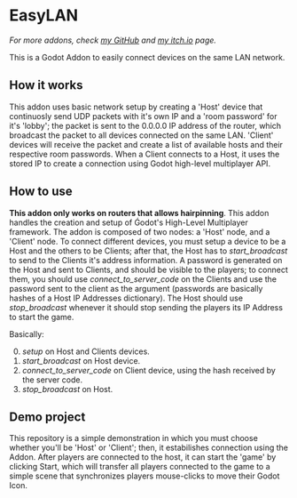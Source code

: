 # EasyLAN

*For more addons, check [my GitHub](https://github.com/henriquelalves) and [my itch.io](https://perons.itch.io/) page.*

This is a Godot Addon to easily connect devices on the same LAN network.

## How it works
This addon uses basic network setup by creating a 'Host' device that continuosly send UDP packets with it's own IP and a 'room password' for it's 'lobby'; the packet is sent to the 0.0.0.0 IP address of the router, which broadcast the packet to all devices connected on the same LAN. 'Client' devices will receive the packet and create a list of available hosts and their respective room passwords. When a Client connects to a Host, it uses the stored IP to create a connection using Godot high-level multiplayer API.  

## How to use
**This addon only works on routers that allows hairpinning**. This addon handles the creation and setup of Ǵodot's High-Level Multiplayer framework. The addon is composed of two nodes: a 'Host' node, and a 'Client' node. To connect different devices, you must setup a device to be a Host and the others to be Clients; after that, the Host has to *start_broadcast* to send to the Clients it's address information. A password is generated on the Host and sent to Clients, and should be visible to the players; to connect them, you should use *connect_to_server_code* on the Clients and use the password sent to the client as the argument (passwords are basically hashes of a Host IP Addresses dictionary). The Host should use *stop_broadcast* whenever it should stop sending the players its IP Address to start the game.

Basically:

0. *setup* on Host and Clients devices.
1. *start_broadcast* on Host device.
2. *connect_to_server_code* on Client device, using the hash received by the server code.
3. *stop_broadcast* on Host.

## Demo project
This repository is a simple demonstration in which you must choose whether you'll be 'Host' or 'Client'; then, it estabilishes connection using the Addon. After players are connected to the host, it can start the 'game' by clicking Start, which will transfer all players connected to the game to a simple scene that synchronizes players mouse-clicks to move their Godot Icon.
